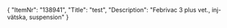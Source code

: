{
  "ItemNr": "138941",
  "Title": "test",
  "Description": "Febrivac 3 plus vet., inj-vätska, suspension"
}